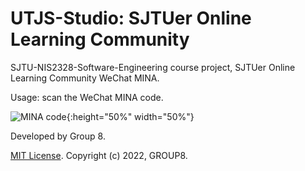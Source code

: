 # UTJS-Studio: SJTUer Online Learning Community

SJTU-NIS2328-Software-Engineering course project, SJTUer Online Learning Community WeChat MINA.

Usage: scan the WeChat MINA code.

![MINA code](https://s3.bmp.ovh/imgs/2022/05/18/1360189af224d5ad.jpg){:height="50%" width="50%"}

Developed by Group 8.

[MIT License](https://opensource.org/licenses/MIT). Copyright (c) 2022, GROUP8.
